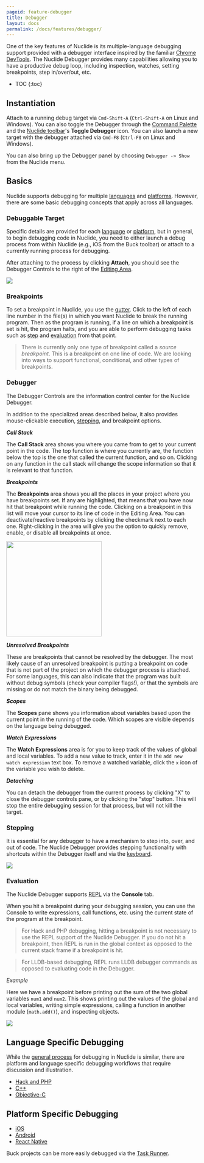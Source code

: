 ```yaml
---
pageid: feature-debugger
title: Debugger
layout: docs
permalink: /docs/features/debugger/
---
```


One of the key features of Nuclide is its multiple-language debugging support provided with a debugger interface inspired by the familiar [Chrome DevTools](https://developer.chrome.com/devtools). The Nuclide Debugger provides many capabilities allowing you to have a productive debug loop, including inspection, watches, setting breakpoints, step in/over/out, etc.

* TOC
{:toc}

## Instantiation

Attach to a running debug target via `Cmd-Shift-A` (`Ctrl-Shift-A` on Linux and Windows). You can also
toggle the Debugger through the [Command Palette](/docs/editor/basics/#command-palette) and the
[Nuclide toolbar](/docs/features/toolbar/#buttons)'s **Toggle Debugger** icon. You can also launch a new target with the debugger
attached via `Cmd-F8` (`Ctrl-F8` on Linux and Windows).

You can also bring up the Debugger panel by choosing `Debugger -> Show` from the Nuclide menu.

## Basics

Nuclide supports debugging for multiple [languages](#language-specific-debugging) and
[platforms](#platform-specific-debugging). However, there are some basic debugging concepts that apply across all languages.

### Debuggable Target

Specific details are provided for each [language](#language-specific-debugging) or
[platform](#platform-specific-debugging), but in general, to begin debugging code in Nuclide, you
need to either launch a debug process from within Nuclide (e.g., iOS from the Buck toolbar) or
attach to a currently running process for debugging.

After attaching to the process by clicking **Attach**, you should see the Debugger Controls to the right of the [Editing Area](/docs/editor/basics/#editing-area).

![](/static/images/docs/feature-debugger-target-attach.png)

### Breakpoints

To set a breakpoint in Nuclide, you use the [gutter](/docs/editor/basics#gutter). Click to the left
of each line number in the file(s) in which you want Nuclide to break the running program. Then
as the program is running, if a line on which a breakpoint is set is hit, the program halts, and you
are able to perform debugging tasks such as [step](#basics__stepping) and
[evaluation](#basics__evaluation) from that point.

> There is currently only one type of breakpoint called a *source breakpoint*. This is a breakpoint
> on one line of code. We are looking into ways to support functional, conditional, and other types
> of breakpoints.

### Debugger

The Debugger Controls are the information control center for the Nuclide Debugger.

In addition to the specialized areas described below, it also provides mouse-clickable execution,
[stepping](#basics__stepping), and breakpoint options.

***Call Stack***

The **Call Stack** area shows you where you came from to get to your current point in the code. The
top function is where you currently are, the function below the top is the one that called the
current function, and so on. Clicking on any function in the call stack will change the scope
information so that it is relevant to that function.

***Breakpoints***

The **Breakpoints** area shows you all the places in your project where you have breakpoints set. If
any are highlighted, that means that you have now hit that breakpoint while running the code. Clicking on a breakpoint in this list will move your cursor to its line of code in the Editing Area.  You can deactivate/reactive breakpoints by clicking the checkmark next to each one.  Right-clicking in the area will give you the option to quickly remove, enable, or disable all breakpoints at once.

<img src="/static/images/docs/feature-debugger-basics-breakpoint-menu.png" align="middle" style="width: 250px" />

***Unresolved Breakpoints***

These are breakpoints that cannot be resolved by the debugger. The most likely cause of an
unresolved breakpoint is putting a breakpoint on code that is not part of the project on which the
debugger process is attached. For some languages, this can also indicate that the program was built without debug symbols (check
 your compiler flags!), or that the symbols are missing or do not match the binary being debugged.

***Scopes***

The **Scopes** pane shows you information about variables based upon the current point in the running of the code. Which scopes are visible
depends on the language being debugged.

***Watch Expressions***

The **Watch Expressions** area is for you to keep track of the values of global and local variables. To add a new value to track, enter it in the `add new watch expression` text box. To remove a watched variable, click the `x` icon of the variable you wish to delete.

***Detaching***

You can detach the debugger from the current process by clicking "X" to close the debugger controls pane, or by clicking the "stop" button.
This will stop the entire debugging session for that process, but will not kill the target.

### Stepping

It is essential for any debugger to have a mechanism to step into, over, and out of code. The
Nuclide Debugger provides stepping functionality with shortcuts within the Debugger itself and
via the [keyboard](/docs/editor/keyboard-shortcuts/#debugger).

![](/static/images/docs/feature-debugger-stepping-controls.png)

### Evaluation

The Nuclide Debugger supports
[REPL](https://en.wikipedia.org/wiki/Read%E2%80%93eval%E2%80%93print_loop) via the **Console** tab.

When you hit a breakpoint during your debugging session, you can use the Console to write
expressions, call functions, etc. using the current state of the program at the breakpoint.

> For Hack and PHP debugging, hitting a breakpoint is not necessary to use the REPL support of
> the Nuclide Debugger. If you do not hit a breakpoint, then REPL is run in the global context as
> opposed to the current stack frame if a breakpoint is hit.

> For LLDB-based debugging, REPL runs LLDB debugger commands as opposed to evaluating code in the
> Debugger.

*Example*

Here we have a breakpoint before printing out the sum of the two global variables `num1` and `num2`.
This shows printing out the values of the global and local variables, writing simple expressions,
calling a function in another module (`math.add()`), and inspecting objects.

![](/static/images/docs/feature-debugger-evaluation-ex.png)

## Language Specific Debugging

While the [general process](#basics) for debugging in Nuclide is similar, there are platform and
language specific debugging workflows that require discussion and illustration.

- [Hack and PHP](/docs/languages/hack/#debugging)
- [C++](/docs/languages/cpp/#debugging)
- [Objective-C](/docs/languages/objective-c/#debugging)


## Platform Specific Debugging

- [iOS](/docs/platforms/ios/#debugging)
- [Android](/docs/platforms/android/#debugging)
- [React Native](/docs/platforms/react-native/#debugging)

Buck projects can be more easily debugged via the [Task Runner](/docs/features/task-runner/#buck).
